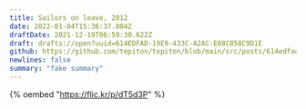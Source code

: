 ```yaml
---
title: Sailors on leave, 2012
date: 2022-01-04T15:36:37.004Z
draftDate: 2021-12-19T06:59:30.622Z
draft: drafts://open?uuid=614EDFAD-19E9-433C-A2AC-E88C858C9D1E
github: https://github.com/tepiton/tepiton/blob/main/src/posts/614edfad-19e9-433c-a2ac-e88c858c9d1e.md
newlines: false
summary: "fake summary"
---
```

{% oembed "https://flic.kr/p/dT5d3P" %}
